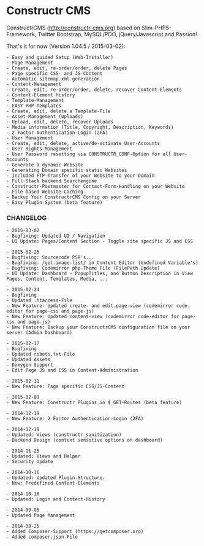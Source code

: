 Constructr CMS
==============

ConstructrCMS (<a href="http://constructr-cms.org">http://constructr-cms.org</a>) based on Slim-PHP5-Framework, Twitter Bootstrap, MySQL/PDO, jQuery/Javascript and Passion!

That's it for now (Version 1.04.5 / 2015-03-02):

	- Easy and guided Setup (Web-Installer)
	- Page-Management
	- Create, edit, re-order/order, delete Pages
	- Page specific CSS- and JS-Content
	- Automatic sitemap.xml generation
	- Content-Management
	- Create, edit, re-order/order, delete, recover Content-Elements
	- Content-Element History
	- Template-Management
	- EASY PHP-Templates
	- Create, edit, delete a Template-File
	- Asset-Management (Uploads)
	- Upload, edit, delete, recover Uploads
	- Media information (Title, Copyright, Description, Keywords)
	- 2 Factor Authentication-Login (2FA)
	- User Management
	- Create, edit, delete, active/de-activate User-Accounts
	- User Rights-Management
	- User Password resetting via CONSTRUCTR_CONF-Option for all User-Accounts
	- Generate a dynamic Website
	- Generating Domain specific static Websites
	- Included FTP-Transfer of your Website to your Domain
	- Full-Stack backend Searchengine
	- Constructr-Postmaster for Contact-Form-Handling on your Website
	- File based Website-Caching
	- Backup Your ConstructrCMS Config on your Server
	- Easy Plugin-System (beta feature)

### CHANGELOG

	- 2015-03-02
	- Bugfixing: Updated UI / Navigation
	- UI Update: Pages/Content Section - Toggle site specific JS and CSS

	- 2015-02-25
	- Bugfixing: Sourcecode PSR's...
	- Bugfixing: /get-image-list/ in Content Editor (Undefined Variable's)
	- Bugfixing: Codemirror php-Theme File (FilePath Update)
	- UI Update: Dashboard - PopupTitles, and Button Description in View Pages, Content, Templates, Media, ...

	- 2015-02-24
	- Bugfixing
	- Updated .htaccess-File
	- New Feature: Updated create- and edit-page-view (codemirror code-editor for page-css and page-js)
	- New Feature: Updated content-view (codemirror code-editor for page-css and page-js)
	- New Feature: Backup your ConstructrCMS configuration file on your server (Admin Dashboard)

	- 2015-02-17
	- Bugfixing
	- Updated robots.txt-File
	- Updated Assets
	- Doxygen Support
	- Edit Page JS and CSS in Content-Administration

	- 2015-02-11
	- New Feature: Page specific CSS/JS-Content

	- 2015-02-09
	- New Feature: Constructr Plugins in $_GET-Routes (beta feature)

	- 2014-12-19
	- New Feature: 2 Factor Authentication-Login (2FA)

	- 2014-12-18
	- Updated: Views (constructr_sanitization)
	- Backend Design (context sensitive options on dashboard)

	- 2014-11-25
	- Updated: Views and Helper
	- Security Update

	- 2014-10-16
	- Updated: Updated Plugin-Structure.
	- New: Predefined Content-Elements

	- 2014-10-10
	- Updated: Login and Content-History

	- 2014-09-05 
	- Updated Page Management

	- 2014-08-25 
	- Added Composer-Support (https://getcomposer.org)
	- Added composer.json-File
